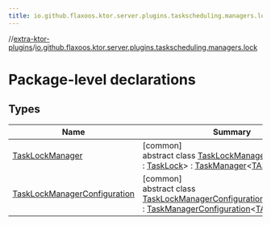 ```yaml
---
title: io.github.flaxoos.ktor.server.plugins.taskscheduling.managers.lock
---
```

//[extra-ktor-plugins](../../index.md)/[io.github.flaxoos.ktor.server.plugins.taskscheduling.managers.lock](index.md)



# Package-level declarations



## Types


| Name | Summary |
|---|---|
| [TaskLockManager](-task-lock-manager/index.md) | [common]<br>abstract class [TaskLockManager](-task-lock-manager/index.md)&lt;[TASK_LOCK](-task-lock-manager/index.md) : [TaskLock](../io.github.flaxoos.ktor.server.plugins.taskscheduling.tasks/-task-lock/index.md)&gt; : [TaskManager](../io.github.flaxoos.ktor.server.plugins.taskscheduling.managers/-task-manager/index.md)&lt;[TASK_LOCK](-task-lock-manager/index.md)&gt; |
| [TaskLockManagerConfiguration](-task-lock-manager-configuration/index.md) | [common]<br>abstract class [TaskLockManagerConfiguration](-task-lock-manager-configuration/index.md)&lt;[TASK_LOCK](-task-lock-manager-configuration/index.md)&gt; : [TaskManagerConfiguration](../io.github.flaxoos.ktor.server.plugins.taskscheduling.managers/-task-manager-configuration/index.md)&lt;[TASK_LOCK](-task-lock-manager-configuration/index.md)&gt; |

